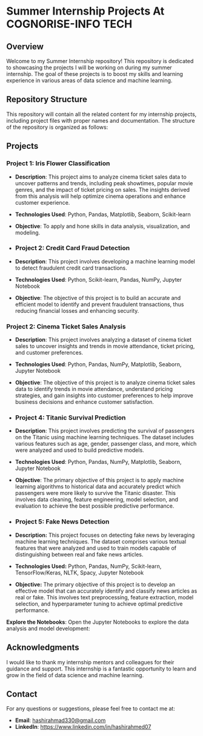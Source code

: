 # Summer Internship Projects At COGNORISE-INFO TECH

## Overview

Welcome to my Summer Internship repository! This repository is dedicated to showcasing the projects I will be working on during my summer internship. The goal of these projects is to boost my skills and learning experience in various areas of data science and machine learning.

## Repository Structure

This repository will contain all the related content for my internship projects, including project files with proper names and documentation. The structure of the repository is organized as follows:


## Projects

### Project 1: Iris Flower Classification
- **Description**: This project aims to analyze cinema ticket sales data to uncover patterns and trends, including peak showtimes, popular movie genres, and the impact of ticket pricing on sales. The insights derived from this analysis will help optimize cinema operations and enhance customer experience.
- **Technologies Used**: Python, Pandas, Matplotlib, Seaborn, Scikit-learn
- **Objective**: To apply and hone skills in data analysis, visualization, and modeling.

- ### Project 2: Credit Card Fraud Detection
- **Description**: This project involves developing a machine learning model to detect fraudulent credit card transactions.
- **Technologies Used**: Python, Scikit-learn, Pandas, NumPy, Jupyter Notebook
- **Objective**: The objective of this project is to build an accurate and efficient model to identify and prevent fraudulent transactions, thus reducing financial losses and enhancing security.

### Project 2: Cinema Ticket Sales Analysis
- **Description**: This project involves analyzing a dataset of cinema ticket sales to uncover insights and trends in movie attendance, ticket pricing, and customer preferences.
- **Technologies Used**: Python, Pandas, NumPy, Matplotlib, Seaborn, Jupyter Notebook
- **Objective**: The objective of this project is to analyze cinema ticket sales data to identify trends in movie attendance, understand pricing strategies, and gain insights into customer preferences to help improve business decisions and enhance customer satisfaction.

- ### Project 4: Titanic Survival Prediction
- **Description**: This project involves predicting the survival of passengers on the Titanic using machine learning techniques. The dataset includes various features such as age, gender, passenger class, and more, which were analyzed and used to build predictive models.
- **Technologies Used**: Python, Pandas, NumPy, Matplotlib, Seaborn, Jupyter Notebook
- **Objective**: The primary objective of this project is to apply machine learning algorithms to historical data and accurately predict which passengers were more likely to survive the Titanic disaster. This involves data cleaning, feature engineering, model selection, and evaluation to achieve the best possible predictive performance.

- ### Project 5: Fake News Detection
- **Description:** This project focuses on detecting fake news by leveraging machine learning techniques. The dataset comprises various textual features that were analyzed and used to train models capable of distinguishing between real and fake news articles.
- **Technologies Used:** Python, Pandas, NumPy, Scikit-learn, TensorFlow/Keras, NLTK, Spacy, Jupyter Notebook
- **Objective:** The primary objective of this project is to develop an effective model that can accurately identify and classify news articles as real or fake. This involves text preprocessing, feature extraction, model selection, and hyperparameter tuning to achieve optimal predictive performance.

**Explore the Notebooks**:
   Open the Jupyter Notebooks to explore the data analysis and model development:

## Acknowledgments

I would like to thank my internship mentors and colleagues for their guidance and support. This internship is a fantastic opportunity to learn and grow in the field of data science and machine learning.

## Contact

For any questions or suggestions, please feel free to contact me at:
- **Email**: hashirahmad330@gmail.com
- **LinkedIn**: https://www.linkedin.com/in/hashirahmed07

